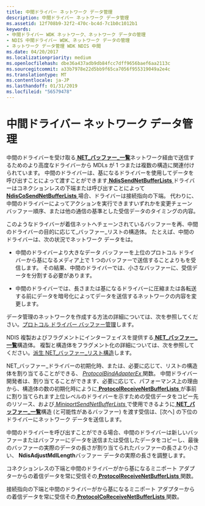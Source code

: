 ```yaml
---
title: 中間ドライバー ネットワーク データ管理
description: 中間ドライバー ネットワーク データ管理
ms.assetid: 12f708b9-32f2-470c-bc4d-7c1b0c1012b1
keywords:
- 中間ドライバー WDK ネットワーク、ネットワーク データの管理
- NDIS 中間ドライバー WDK、ネットワーク データの管理
- ネットワーク データ管理 WDK NDIS 中間
ms.date: 04/20/2017
ms.localizationpriority: medium
ms.openlocfilehash: dbe36a437adb9db84fcc7dff9656baef6aa2113c
ms.sourcegitcommit: a33b7978e22d5bb9f65ca7056f955319049a2e4c
ms.translationtype: MT
ms.contentlocale: ja-JP
ms.lasthandoff: 01/31/2019
ms.locfileid: "56579478"
---
```

# <a name="intermediate-driver-network-data-management"></a>中間ドライバー ネットワーク データ管理





中間のドライバーを受け取る[ **NET\_バッファー\_一覧**](https://msdn.microsoft.com/library/windows/hardware/ff568388)ネットワーク経由で送信するためのより高度なドライバーから MDLs が 1 つまたは複数の構造に関連付けられています。 中間のドライバーは、基になるドライバーを使用してデータを呼び出すことによって渡すことができます[ **NdisSendNetBufferLists** ](https://msdn.microsoft.com/library/windows/hardware/ff564535)ドライバーはコネクションレスの下端または呼び出すことによって[ **NdisCoSendNetBufferLists** ](https://msdn.microsoft.com/library/windows/hardware/ff561728)場合、ドライバーは接続指向の下端。 代わりに、中間のドライバーによってアクションを実行できますいずれかを変更チェーン バッファー順序、または他の通信の基準とした受信データのタイミングの内容。

このようなドライバーが着信ネットへチェーンされているバッファーを再、中間のドライバーの目的に応じて\_バッファー\_リストの構造体。 たとえば、中間のドライバーは、次の状況でネットワーク データをは。

-   中間のドライバーより大きなデータ バッファーを上位のプロトコル ドライバーから基になるメディア上で 1 つのバッファーで送信することよりもを受信します。 その結果、中間のドライバーでは、小さなバッファーに、受信データを分割する必要があります。

-   中間のドライバーでは、長さまたは基になるドライバーに圧縮または各転送する前にデータを暗号化によってデータを送信するネットワークの内容を変更します。

データ管理のネットワークを作成する方法の詳細については、次を参照してください。[プロトコル ドライバー バッファー管理](protocol-driver-buffer-management.md)します。

NDIS 複製およびフラグメントにインターフェイスを提供する[ **NET\_バッファー\_一覧**](https://msdn.microsoft.com/library/windows/hardware/ff568388)構造体。 複製と構造体をフラグメント化の詳細については、次を参照してください。[派生 NET\_バッファー\_リスト構造](derived-net-buffer-list-structures.md)します。

NET\_バッファー\_ドライバーの初期化時、または、必要に応じて、リストの構造体を割り当てることができる、 [ *ProtocolBindAdapterEx* ](https://msdn.microsoft.com/library/windows/hardware/ff570220)関数。 中間ドライバー開発者は、割り当てることができます、必要に応じて、パフォーマンス上の理由から、構造体の数の初期化時にように[ **ProtocolReceiveNetBufferLists** ](https://msdn.microsoft.com/library/windows/hardware/ff570267)が事前に割り当てられます上位レベルのドライバーを示すための受信データをコピー先のリソース、および[ *MiniportSendNetBufferLists* ](https://msdn.microsoft.com/library/windows/hardware/ff559440)で使用できるように[ **NET\_バッファー\_一覧**](https://msdn.microsoft.com/library/windows/hardware/ff568388)構造 (と可能性があるバッファー) を渡す受信は、[次へ] の下位のドライバーにネットワーク データを送信します。

中間のドライバーを呼び出すことができる場合、中間のドライバーは新しいバッファーまたはバッファーにデータを送信または受信したデータをコピーし、最後のバッファーの実際のデータの長さが割り当てられたバッファーの長さより小さい、 **NdisAdjustMdlLength**バッファー データの実際の長さを調整します。

コネクションレスの下端と中間のドライバーがから基になるミニポート アダプターからの着信データを常に受信その[ **ProtocolReceiveNetBufferLists** ](https://msdn.microsoft.com/library/windows/hardware/ff570267)関数。

接続指向の下端と中間のドライバーがから基になるミニポート アダプターからの着信データを常に受信その[ **ProtocolCoReceiveNetBufferLists** ](https://msdn.microsoft.com/library/windows/hardware/ff570256)関数。

 

 





